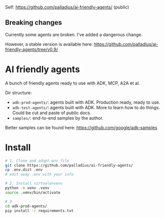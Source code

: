 
Self: https://github.com/palladius/ai-friendly-agents/ (public)

## Breaking changes

Currently some agents are broken. I've added a dangerous change.

However, a stable version is available here: https://github.com/palladius/ai-friendly-agents/tree/v0.9/

# AI friendly agents

A bunch of friendly agents ready to use with ADK, MCP, A2A et al.

Dir structure:

* `adk-prod-agents/`: agents built with ADK. Production ready, ready to use.
* `adk-test-agents/`: agents built with ADK. More to learn how to do things. Could be cut and paste of public docs.
* `samples/`: end-to-end samples by the author.

Better samples can be found here: https://github.com/google/adk-samples

# Install

```bash
# 1. Clone and adapt env file
git clone https://github.com/palladius/ai-friendly-agents/
cp .env.dist .env
# edit away .env with your info

# 2. Install virtualenvenv
python -m venv .venv
source .venv/bin/activate

# 3.
cd adk-prod-agents/
pip install -r requirements.txt
```

